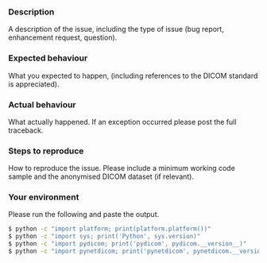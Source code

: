 ### Description
A description of the issue, including the type of issue (bug report,
enhancement request, question).

### Expected behaviour
What you expected to happen, (including references to the DICOM standard is
appreciated).

### Actual behaviour
What actually happened. If an exception occurred please post the full traceback.

### Steps to reproduce
How to reproduce the issue. Please include a minimum working code sample and
the anonymised DICOM dataset (if relevant).

### Your environment
Please run the following and paste the output.
```bash
$ python -c "import platform; print(platform.platform())"
$ python -c "import sys; print('Python', sys.version)"
$ python -c "import pydicom; print('pydicom', pydicom.__version__)"
$ python -c "import pynetdicom; print('pynetdicom', pynetdicom.__version__)"
```
